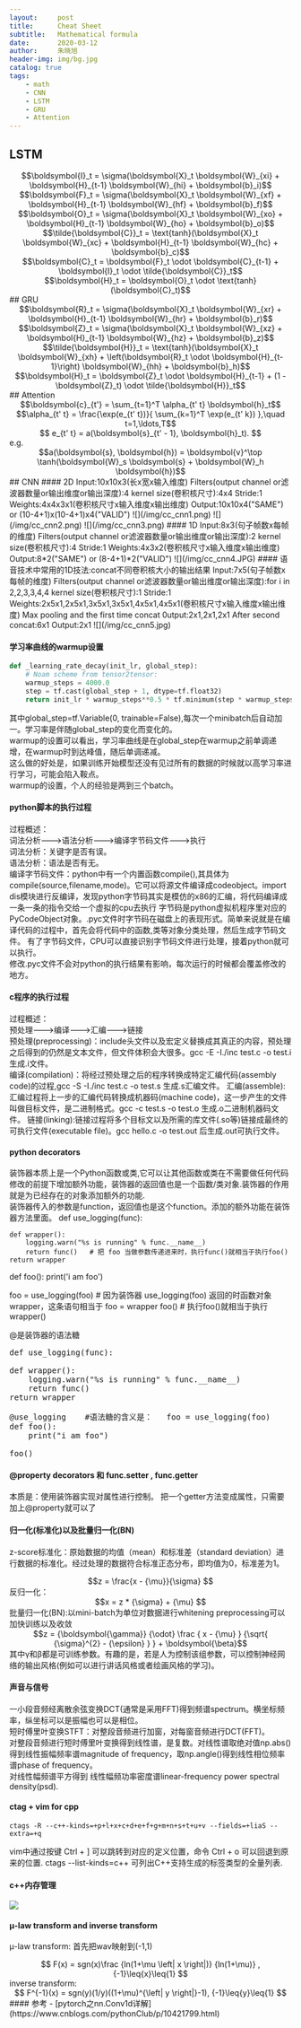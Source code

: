 ```yaml
---
layout:     post
title:      Cheat Sheet
subtitle:   Mathematical formula
date:       2020-03-12
author:     朱晓旭
header-img: img/bg.jpg
catalog: true
tags:
    - math
    - CNN
    - LSTM
    - GRU
    - Attention	
---
```


## LSTM
<center>$$\boldsymbol{I}_t = \sigma(\boldsymbol{X}_t \boldsymbol{W}_{xi} + \boldsymbol{H}_{t-1} \boldsymbol{W}_{hi} + \boldsymbol{b}_i)$$</center>
<center>$$\boldsymbol{F}_t = \sigma(\boldsymbol{X}_t \boldsymbol{W}_{xf} + \boldsymbol{H}_{t-1} \boldsymbol{W}_{hf} + \boldsymbol{b}_f)$$</center>
<center>$$\boldsymbol{O}_t = \sigma(\boldsymbol{X}_t \boldsymbol{W}_{xo} + \boldsymbol{H}_{t-1} \boldsymbol{W}_{ho} + \boldsymbol{b}_o)$$</center>
<center>$$\tilde{\boldsymbol{C}}_t = \text{tanh}(\boldsymbol{X}_t \boldsymbol{W}_{xc} + \boldsymbol{H}_{t-1} \boldsymbol{W}_{hc} + \boldsymbol{b}_c)$$</center>
<center>$$\boldsymbol{C}_t = \boldsymbol{F}_t \odot \boldsymbol{C}_{t-1} + \boldsymbol{I}_t \odot \tilde{\boldsymbol{C}}_t$$</center>
<center>$$\boldsymbol{H}_t = \boldsymbol{O}_t \odot \text{tanh}(\boldsymbol{C}_t)$$</center>
##  GRU
<center>$$\boldsymbol{R}_t = \sigma(\boldsymbol{X}_t \boldsymbol{W}_{xr} + \boldsymbol{H}_{t-1} \boldsymbol{W}_{hr} + \boldsymbol{b}_r)$$</center>
<center>$$\boldsymbol{Z}_t = \sigma(\boldsymbol{X}_t \boldsymbol{W}_{xz} + \boldsymbol{H}_{t-1} \boldsymbol{W}_{hz} + \boldsymbol{b}_z)$$</center>
<center>$$\tilde{\boldsymbol{H}}_t = \text{tanh}(\boldsymbol{X}_t \boldsymbol{W}_{xh} + \left(\boldsymbol{R}_t \odot \boldsymbol{H}_{t-1}\right) \boldsymbol{W}_{hh} + \boldsymbol{b}_h)$$</center>
<center>$$\boldsymbol{H}_t = \boldsymbol{Z}_t \odot \boldsymbol{H}_{t-1}  + (1 - \boldsymbol{Z}_t) \odot \tilde{\boldsymbol{H}}_t$$</center>
##  Attention
<center>$$\boldsymbol{c}_{t'} = \sum_{t=1}^T \alpha_{t' t} \boldsymbol{h}_t$$</center>
<center>$$\alpha_{t' t} = \frac{\exp(e_{t' t})}{ \sum_{k=1}^T \exp(e_{t' k}) },\quad t=1,\ldots,T$$</center>
<center>$$ e_{t' t} = a(\boldsymbol{s}_{t' - 1}, \boldsymbol{h}_t). $$</center>
e.g.
<center>$$a(\boldsymbol{s}, \boldsymbol{h}) = \boldsymbol{v}^\top \tanh(\boldsymbol{W}_s \boldsymbol{s} + \boldsymbol{W}_h \boldsymbol{h})$$</center>
##  CNN
#### 2D 
Input:10x10x3(长x宽x输入维度)     
Filters(output channel or滤波器数量or输出维度or输出深度):4            
kernel size(卷积核尺寸):4x4                    
Stride:1         
Weights:4x4x3x1(卷积核尺寸x输入维度x输出维度)             
Output:10x10x4("SAME") or (10-4+1)x(10-4+1)x4("VALID")           
![](/img/cc_cnn1.png)         
![](/img/cc_cnn2.png)         
![](/img/cc_cnn3.png)         
#### 1D
Input:8x3(句子帧数x每帧的维度)        
Filters(output channel or滤波器数量or输出维度or输出深度):2        
kernel size(卷积核尺寸):4          
Stride:1         
Weights:4x3x2(卷积核尺寸x输入维度x输出维度)         
Output:8*2("SAME") or (8-4+1)*2("VALID")             
![](/img/cc_cnn4.JPG)
#### 语音技术中常用的1D技法:concat不同卷积核大小的输出结果
Input:7x5(句子帧数x每帧的维度)         
Filters(output channel or滤波器数量or输出维度or输出深度):for i in 2,2,3,3,4,4       
kernel size(卷积核尺寸):1           
Stride:1       
Weights:2x5x1,2x5x1,3x5x1,3x5x1,4x5x1,4x5x1(卷积核尺寸x输入维度x输出维度)       
Max pooling and the first time concat 0utput:2x1,2x1,2x1     
After second concat:6x1            
Output:2x1                
![](/img/cc_cnn5.jpg)

#### 学习率曲线的warmup设置
```python
def _learning_rate_decay(init_lr, global_step):
	# Noam scheme from tensor2tensor:
	warmup_steps = 4000.0
	step = tf.cast(global_step + 1, dtype=tf.float32)
	return init_lr * warmup_steps**0.5 * tf.minimum(step * warmup_steps**-1.5, step**-0.5)
```
其中global_step=tf.Variable(0, trainable=False),每次一个minibatch后自动加一。学习率是伴随global_step的变化而变化的。     
warmup的设置可以看出，学习率曲线是在global_step在warmup之前单调递增，在warmup时到达峰值，随后单调递减。     
这么做的好处是，如果训练开始模型还没有见过所有的数据的时候就以高学习率进行学习，可能会陷入鞍点。      
warmup的设置，个人的经验是两到三个batch。

#### python脚本的执行过程
过程概述：    
词法分析--->语法分析--->编译字节码文件--->执行    
词法分析：关键字是否有误。    
语法分析：语法是否有无。   
编译字节码文件：python中有一个内置函数compile(),其具体为compile(source,filename,mode)。它可以将源文件编译成codeobject。import dis模块进行反编译，发现python字节码其实是模仿的x86的汇编，将代码编译成一条一条的指令交给一个虚拟的cpu去执行
字节码是python虚拟机程序里对应的PyCodeObject对象。.pyc文件时字节码在磁盘上的表现形式。简单来说就是在编译代码的过程中，首先会将代码中的函数,类等对象分类处理，然后生成字节码文件。
有了字节码文件，CPU可以直接识别字节码文件进行处理，接着python就可以执行。     
修改.pyc文件不会对python的执行结果有影响，每次运行的时候都会覆盖修改的地方。

#### c程序的执行过程
过程概述：     
预处理--->编译--->汇编--->链接     
预处理(preprocessing)：include头文件以及宏定义替换成其真正的内容，预处理之后得到的仍然是文本文件，但文件体积会大很多。gcc -E -I./inc test.c -o test.i 生成.i文件。    
编译(compilation)：将经过预处理之后的程序转换成特定汇编代码(assembly code)的过程,gcc -S -I./inc test.c -o test.s 生成.s汇编文件。
汇编(assemble):汇编过程将上一步的汇编代码转换成机器码(machine code)，这一步产生的文件叫做目标文件，是二进制格式。gcc -c test.s -o test.o 生成.o二进制机器码文件。
链接(linking):链接过程将多个目标文以及所需的库文件(.so等)链接成最终的可执行文件(executable file)。gcc hello.c -o test.out 后生成.out可执行文件。


#### python decorators
装饰器本质上是一个Python函数或类,它可以让其他函数或类在不需要做任何代码修改的前提下增加额外功能，装饰器的返回值也是一个函数/类对象.装饰器的作用就是为已经存在的对象添加额外的功能.     
装饰器传入的参数是function，返回值也是这个function。添加的额外功能在装饰器方法里面。
</pre>
def use_logging(func):

	def wrapper():
		logging.warn("%s is running" % func.__name__)
		return func()   # 把 foo 当做参数传递进来时，执行func()就相当于执行foo()
	return wrapper

def foo():
print('i am foo')

foo = use_logging(foo)  # 因为装饰器 use_logging(foo) 返回的时函数对象 wrapper，这条语句相当于  foo = wrapper
foo()                   # 执行foo()就相当于执行 wrapper()
</pre>

@是装饰器的语法糖
<pre>
def use_logging(func):

def wrapper():
	logging.warn("%s is running" % func.__name__)
	return func()
return wrapper

@use_logging    #语法糖的含义是：   foo = use_logging(foo)
def foo():
	print("i am foo")

foo()
</pre>

#### @property decorators 和 func.setter , func.getter
本质是：使用装饰器实现对属性进行控制。
把一个getter方法变成属性，只需要加上@property就可以了


#### 归一化(标准化)以及批量归一化(BN)
z-score标准化：原始数据的均值（mean）和标准差（standard deviation）进行数据的标准化。经过处理的数据符合标准正态分布，即均值为0，标准差为1。
<center>$$z = \frac{x - {\mu}}{\sigma} $$</center>
反归一化：
<center>$$x = z * {\sigma} + {\mu} $$</center>
批量归一化(BN):以mini-batch为单位对数据进行whitening preprocessing可以加快训练以及收敛
<center>$$z = {\boldsymbol{\gamma}}  {\odot}   \frac   {  x - {\mu}  }    {\sqrt{        {\sigma}^{2} - {\epsilon}   }   }     + \boldsymbol{\beta}$$</center>
其中γ和β都是可训练参数。有趣的是，若是人为控制该组参数，可以控制神经网络的输出风格(例如可以进行讲话风格或者绘画风格的学习)。

#### 声音与信号
一小段音频经离散余弦变换DCT(通常是采用FFT)得到频谱spectrum。横坐标频率，纵坐标可以是振幅也可以是相位。			
短时傅里叶变换STFT：对整段音频进行加窗，对每窗音频进行DCT(FFT)。			
对整段音频进行短时傅里叶变换得到线性谱，是复数。对线性谱取绝对值np.abs() 得到线性振幅频率谱magnitude of frequency，取np.angle()得到线性相位频率谱phase of frequency。			
对线性幅频谱平方得到 线性幅频功率密度谱linear-frequency power spectral density(psd).		

#### ctag + vim for cpp
```console
ctags -R --c++-kinds=+p+l+x+c+d+e+f+g+m+n+s+t+u+v --fields=+liaS --extra=+q
```
vim中通过按键 Ctrl + ] 可以跳转到对应的定义位置，命令 Ctrl + o 可以回退到原来的位置.
ctags --list-kinds=c++ 可列出C++支持生成的标签类型的全量列表.

#### c++内存管理
![](/img/cpp_memory.png)

#### μ-law transform and inverse transform
μ-law transform: 首先把wav映射到(-1,1)  
<center>$$ F(x) = sgn(x)\frac {ln(1+\mu \left| x \right|)} {ln(1+\mu)} , {-1}\leq{x}\leq{1} $$</center>
inverse transform:
<center>$$ F^{-1}(x) = sgn(y)(1/y)((1+\mu)^{\left| y \right|}-1), {-1}\leq{y}\leq{1} $$</center>
#### 参考
- [pytorch之nn.Conv1d详解](https://www.cnblogs.com/pythonClub/p/10421799.html)



